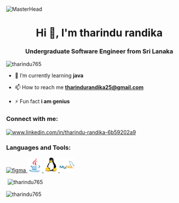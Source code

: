 ![MasterHead](https://camo.githubusercontent.com/60118c6ff524984563af07ee397adb9db65ca7c13beb663b0fa92efcf12289dd/68747470733a2f2f727579612e73747564696f2f6173736574732f696d616765732f6465762e77656270)

<h1 align="center">Hi 👋, I'm tharindu randika</h1>
<h3 align="center">Undergraduate Software Engineer from Sri Lanaka</h3>

<p align="left"> <img src="https://komarev.com/ghpvc/?username=tharindu765&label=Profile%20views&color=0e75b6&style=flat" alt="tharindu765" /> </p>

- 🌱 I’m currently learning **java**

- 📫 How to reach me **tharindurandika25@gmail.com**

- ⚡ Fun fact **i am genius**

<h3 align="left">Connect with me:</h3>
<p align="left">
<a href="www.linkedin.com/in/tharindu-randika-6b59202a9" target="blank"><img align="center" src="https://raw.githubusercontent.com/rahuldkjain/github-profile-readme-generator/master/src/images/icons/Social/linked-in-alt.svg" alt="www.linkedin.com/in/tharindu-randika-6b59202a9" height="30" width="40" /></a>
</p>

<h3 align="left">Languages and Tools:</h3>
<p align="left"> <a href="https://www.figma.com/" target="_blank" rel="noreferrer"> <img src="https://www.vectorlogo.zone/logos/figma/figma-icon.svg" alt="figma" width="40" height="40"/> </a> <a href="https://www.java.com" target="_blank" rel="noreferrer"> <img src="https://raw.githubusercontent.com/devicons/devicon/master/icons/java/java-original.svg" alt="java" width="40" height="40"/> </a> <a href="https://www.linux.org/" target="_blank" rel="noreferrer"> <img src="https://raw.githubusercontent.com/devicons/devicon/master/icons/linux/linux-original.svg" alt="linux" width="40" height="40"/> </a> <a href="https://www.mysql.com/" target="_blank" rel="noreferrer"> <img src="https://raw.githubusercontent.com/devicons/devicon/master/icons/mysql/mysql-original-wordmark.svg" alt="mysql" width="40" height="40"/> </a> </p>



<p>&nbsp;<img align="center" src="https://github-readme-stats.vercel.app/api?username=tharindu765&show_icons=true&locale=en" alt="tharindu765" /></p>

<p><img align="center" src="https://github-readme-streak-stats.herokuapp.com/?user=tharindu765&" alt="tharindu765" /></p>
